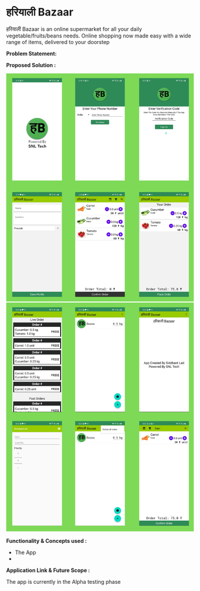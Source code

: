 # हरियाली Bazaar

 हरियाली Bazaar is an online supermarket for all your daily vegetable/fruits/beans needs. Online shopping now made easy with a wide range of items, delivered to your doorstep

<b> Problem Statement: </b>


<b> Proposed Solution : </b>


<img width="559" alt="sampleimages" src="https://github.com/SiddhantL/HariyaaliBazaarKotlin/blob/master/screenshots1.png?raw=true">
<img width="559" alt="sampleimages" src="https://github.com/SiddhantL/HariyaaliBazaarKotlin/blob/master/screenshots2.png?raw=true">
    	  	
<b> Functionality & Concepts used : </b>

- The App 
-
<b> Application Link & Future Scope : </b>

The app is currently in the Alpha testing phase 
